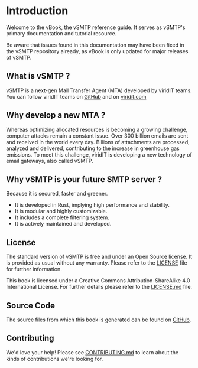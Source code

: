# Introduction

Welcome to the vBook, the vSMTP reference guide.
It serves as vSMTP's primary documentation and tutorial resource.

Be aware that issues found in this documentation may have been fixed in the vSMTP repository already, as vBook is only updated for major releases of vSMTP.

## What is vSMTP ?

vSMTP is a next-gen Mail Transfer Agent (MTA) developed by viridIT teams. You
can follow viridIT teams on [GitHub] and on [viridit.com]

[GitHub]: (https://github.com/viridIT/vSMTP)
[viridit.com]: (https://www.viridit.com).

## Why develop a new MTA ?

Whereas optimizing allocated resources is becoming a growing challenge, computer
attacks remain a constant issue. Over 300 billion emails are sent and received
in the world every day. Billions of attachments are processed, analyzed and
delivered, contributing to the increase in greenhouse gas emissions. To meet
this challenge, viridIT is developing a new technology of email gateways, also
called vSMTP.

## Why vSMTP is your future SMTP server ?

Because it is secured, faster and greener.

- It is developed in Rust, implying high performance and stability.
- It is modular and highly customizable.
- It includes a complete filtering system.
- It is actively maintained and developed.

## License

The standard version of vSMTP is free and under an Open Source license. It is provided as usual without any warranty. Please refer to the [LICENSE](https://github.com/viridIT/vSMTP/blob/main/LICENSE) file for further information.

This book is licensed under a Creative Commons Attribution-ShareAlike 4.0 International License. For further details please refer to the [LICENSE.md][License] file.

[License]: https://github.com/viridIT/vBook/blob/main/LICENSE.md

## Source Code

The source files from which this book is generated can be found on [GitHub][book].

[book]: https://github.com/viridIT/vBook

## Contributing

We'd love your help! Please see [CONTRIBUTING.md][contrib] to learn about the
kinds of contributions we're looking for.

[contrib]: https://github.com/viridIT/vBook/blob/main/CONTRIBUTING.md